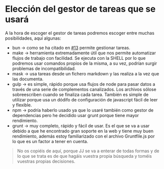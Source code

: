 # Elección del gestor de tareas que se usará
A la hora de escoger el gestor de tareas podremos escoger entre muchas posibilidades, aquí algunas:  
* bun -> como se ha citado en [#13](https://github.com/pedromarting3/OnTime/issues/13) permite gestionar tareas.
* make -> herramienta extremadamente útil que nos permite automatizar flujos de trabajo con facilidad. Se ejecuta con la SHELL por lo que podremos usar comandos propios de la misma, a su vez, podrían surgir problemas de incompatibilidad.
* mask -> usa tareas desde un fichero markdown y las realiza a la vez que las documenta.
* gulp -> es simple, rápido porque usa flujos de node para pasar datos a través de una serie de complementos canalizados. Los archivos sólose sobreescriben cuando se finaliza cada tarea. También es simple de utilizar porque usa un dódifo de configuración de javascript fácil de leer y flexible.
* npm -> podría haberlo usado ya que lo usaré también como gestor de dependencias pero he decidido usar grunt porque tiene mayor rendimiento.
* grunt -> muy completo, rápido y fácil de usar. Es el que se va a usar debido a que he encontrado gran soporte en la web y tiene muy buen rendimiento, además estoy familiarizado con el archivo Gruntfile.js por lo que es un factor a tener en cuenta.

> No os copiéis de aquí, porque JJ se va a enterar de todas formas y de lo que se trata es de que hagáis vuestra propia búsqueda y toméis vuestras propias decisiones.
